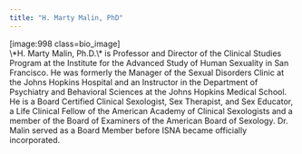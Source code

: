 ```yaml
---
title: "H. Marty Malin, PhD"
---
```


<p>[image:998 class=bio_image]  <br />
\*H. Marty Malin, Ph.D.\* is Professor and Director of the Clinical Studies Program at the Institute for the Advanced Study of Human Sexuality in San Francisco. He was formerly the Manager of the Sexual Disorders Clinic at the Johns Hopkins Hospital and an Instructor in the Department of Psychiatry and Behavioral Sciences at the Johns Hopkins Medical School. He is a Board Certified Clinical Sexologist, Sex Therapist, and Sex Educator, a Life Clinical Fellow of the American Academy of Clinical Sexologists and a member of the Board of Examiners of the American Board of Sexology. Dr. Malin served as a Board Member before <span class="caps">ISNA</span> became officially incorporated.</p>
